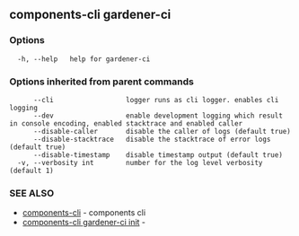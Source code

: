 ## components-cli gardener-ci



### Options

```
  -h, --help   help for gardener-ci
```

### Options inherited from parent commands

```
      --cli                  logger runs as cli logger. enables cli logging
      --dev                  enable development logging which result in console encoding, enabled stacktrace and enabled caller
      --disable-caller       disable the caller of logs (default true)
      --disable-stacktrace   disable the stacktrace of error logs (default true)
      --disable-timestamp    disable timestamp output (default true)
  -v, --verbosity int        number for the log level verbosity (default 1)
```

### SEE ALSO

* [components-cli](components-cli.md)	 - components cli
* [components-cli gardener-ci init](components-cli_gardener-ci_init.md)	 - 

